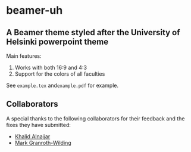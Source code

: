 # beamer-uh 
## A Beamer theme styled after the University of Helsinki powerpoint theme

Main features:
1) Works with both 16:9 and 4:3
2) Support for the colors of all faculties

See `example.tex` and`example.pdf` for example.

## Collaborators

A special thanks to the following collaborators for their feedback and the fixes they have submitted:
- [Khalid Al­na­j­jar](https://github.com/mokha)
- [Mark Granroth-Wilding](https://github.com/markgw)

